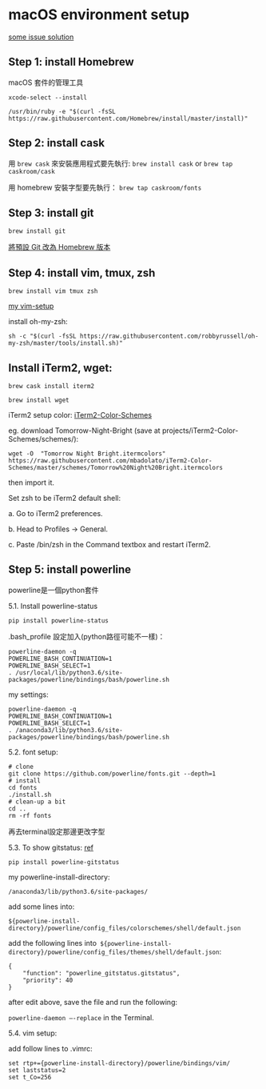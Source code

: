 # macOS environment setup

[some issue solution]()

## Step 1: install Homebrew
macOS 套件的管理工具

`xcode-select --install`

```
/usr/bin/ruby -e "$(curl -fsSL https://raw.githubusercontent.com/Homebrew/install/master/install)"
```

## Step 2: install cask
用 `brew cask` 來安裝應用程式要先執行:
`brew install cask` or 
`brew tap caskroom/cask`

用 homebrew 安裝字型要先執行：
`brew tap caskroom/fonts`

## Step 3: install git

`brew install git`

[將預設 Git 改為 Homebrew 版本](https://garynil.tw/2018/05/762/%E5%A6%82%E4%BD%95%E4%BB%A5-homebrew-%E5%8F%96%E4%BB%A3-macos-%E5%85%A7%E5%BB%BA-git-%E4%B8%A6%E6%9B%B4%E6%96%B0/)

## Step 4: install vim, tmux, zsh
`brew install vim tmux zsh`

[my vim-setup](https://github.com/TSLsun/macOS_settings/blob/master/vim-setup.md)

install oh-my-zsh:
```
sh -c "$(curl -fsSL https://raw.githubusercontent.com/robbyrussell/oh-my-zsh/master/tools/install.sh)"
```

## Install iTerm2, wget:

`brew cask install iterm2`

`brew install wget`

iTerm2 setup color: [iTerm2-Color-Schemes](https://github.com/mbadolato/iTerm2-Color-Schemes/tree/master/schemes)

eg. download Tomorrow-Night-Bright (save at projects/iTerm2-Color-Schemes/schemes/): 
```
wget -O  "Tomorrow Night Bright.itermcolors" https://raw.githubusercontent.com/mbadolato/iTerm2-Color-Schemes/master/schemes/Tomorrow%20Night%20Bright.itermcolors
```
then import it.

Set zsh to be iTerm2 default shell:

a. Go to iTerm2 preferences.

b. Head to Profiles -> General.

c. Paste /bin/zsh in the Command textbox and restart iTerm2. 

## Step 5: install powerline

powerline是一個python套件

5.1. Install powerline-status 
```
pip install powerline-status
```

.bash_profile 設定加入(python路徑可能不一樣)：
```
powerline-daemon -q
POWERLINE_BASH_CONTINUATION=1
POWERLINE_BASH_SELECT=1
. /usr/local/lib/python3.6/site-packages/powerline/bindings/bash/powerline.sh
``` 
my settings:
```
powerline-daemon -q
POWERLINE_BASH_CONTINUATION=1
POWERLINE_BASH_SELECT=1
. /anaconda3/lib/python3.6/site-packages/powerline/bindings/bash/powerline.sh
```

5.2. font setup:
```
# clone
git clone https://github.com/powerline/fonts.git --depth=1
# install
cd fonts
./install.sh
# clean-up a bit
cd ..
rm -rf fonts
```
再去terminal設定那邊更改字型

5.3. To show gitstatus: [ref](https://medium.freecodecamp.org/jazz-up-your-bash-terminal-a-step-by-step-guide-with-pictures-80267554cb22)

```
pip install powerline-gitstatus
```
my powerline-install-directory:
```
/anaconda3/lib/python3.6/site-packages/
```

add some lines into:
```
${powerline-install-directory}/powerline/config_files/colorschemes/shell/default.json
```
	
add the following lines into`
${powerline-install-directory}/powerline/config_files/themes/shell/default.json`:

```
{
    "function": "powerline_gitstatus.gitstatus",
    "priority": 40
}
```

after edit above, save the file and run the following: 

`powerline-daemon —-replace` in the Terminal.

5.4. vim setup:

add follow lines to .vimrc:
```
set rtp+={powerline-install-directory}/powerline/bindings/vim/
set laststatus=2
set t_Co=256
```
